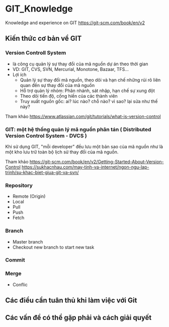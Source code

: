 # GIT_Knowledge
Knowledge and experience on GIT
https://git-scm.com/book/en/v2

## Kiến thức cơ bản về GIT
### Version Controll System
- là công cụ quản lý sự thay đổi của mã nguồn dự án theo thời gian
- VD: GIT, CVS, SVN, Mercurial, Monotone, Bazaar, TFS...
- Lợi ích
  - Quản lý sự thay đổi mã nguồn, theo dõi và hạn chế những rủi rõ liên quan đến sự thay đổi của mã nguồn
  - Hỗ trợ quản lý nhóm: Phân nhánh, sát nhập, hạn chế sự xung đột
  - Theo dõi tiến độ, cống hiến của các thành viên
  - Truy xuất nguồn gốc: ai? lúc nào? chỗ nào? vì sao? lại sửa như thế này? 

Tham khảo
https://www.atlassian.com/git/tutorials/what-is-version-control

### GIT: một hệ thống quản lý mã nguồn phân tán ( Distributed Version Control System - DVCS )
Khi sử dụng GIT, "mỗi developer" đều lưu một bản sao của mã nguồn như là một kho lưu trữ toàn bộ lịch sử thay đổi của mã nguồn.

Tham khảo
https://git-scm.com/book/en/v2/Getting-Started-About-Version-Control
https://sukhacnhau.com/may-tinh-va-internet/ngon-ngu-lap-trinh/su-khac-biet-giua-git-va-svn/

### Repository 
- Remote (Origin)
- Local
- Pull
- Push
- Fetch

### Branch
- Master branch
- Checkout new branch to start new task

### Commit

### Merge
- Conflic

## Các điều cần tuân thủ khi làm việc với Git


## Các vấn đề có thể gặp phải và cách giải quyết
